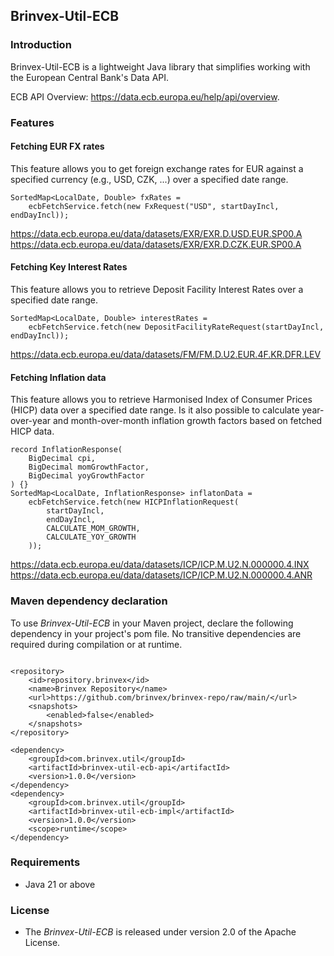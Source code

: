## Brinvex-Util-ECB

### Introduction

Brinvex-Util-ECB is a lightweight Java library that simplifies working with the European Central Bank's Data API.

ECB API Overview: https://data.ecb.europa.eu/help/api/overview.

### Features
#### Fetching EUR FX rates
This feature allows you to get foreign exchange rates for EUR against a specified currency (e.g., USD, CZK, ...) over a specified date range.
````    
SortedMap<LocalDate, Double> fxRates = 
    ecbFetchService.fetch(new FxRequest("USD", startDayIncl, endDayIncl));
````
https://data.ecb.europa.eu/data/datasets/EXR/EXR.D.USD.EUR.SP00.A
https://data.ecb.europa.eu/data/datasets/EXR/EXR.D.CZK.EUR.SP00.A

#### Fetching Key Interest Rates
This feature allows you to retrieve Deposit Facility Interest Rates over a specified date range.
````    
SortedMap<LocalDate, Double> interestRates = 
    ecbFetchService.fetch(new DepositFacilityRateRequest(startDayIncl, endDayIncl));
````
https://data.ecb.europa.eu/data/datasets/FM/FM.D.U2.EUR.4F.KR.DFR.LEV
#### Fetching Inflation data
This feature allows you to retrieve Harmonised Index of Consumer Prices (HICP) data over a specified date range.
Is it also possible to calculate year-over-year and month-over-month inflation growth factors based on fetched HICP data.
````    
record InflationResponse(
    BigDecimal cpi,
    BigDecimal momGrowthFactor,
    BigDecimal yoyGrowthFactor
) {}
SortedMap<LocalDate, InflationResponse> inflatonData = 
    ecbFetchService.fetch(new HICPInflationRequest(
        startDayIncl, 
        endDayIncl, 
        CALCULATE_MOM_GROWTH, 
        CALCULATE_YOY_GROWTH
    ));
````
https://data.ecb.europa.eu/data/datasets/ICP/ICP.M.U2.N.000000.4.INX
https://data.ecb.europa.eu/data/datasets/ICP/ICP.M.U2.N.000000.4.ANR

### Maven dependency declaration
To use _Brinvex-Util-ECB_ in your Maven project, declare the following dependency in your project's pom file. 
No transitive dependencies are required during compilation or at runtime.
````

<repository>
    <id>repository.brinvex</id>
    <name>Brinvex Repository</name>
    <url>https://github.com/brinvex/brinvex-repo/raw/main/</url>
    <snapshots>
        <enabled>false</enabled>
    </snapshots>
</repository>

<dependency>
    <groupId>com.brinvex.util</groupId>
    <artifactId>brinvex-util-ecb-api</artifactId>
    <version>1.0.0</version>
</dependency>
<dependency>
    <groupId>com.brinvex.util</groupId>
    <artifactId>brinvex-util-ecb-impl</artifactId>
    <version>1.0.0</version>
    <scope>runtime</scope>
</dependency>
````

### Requirements
- Java 21 or above

### License
- The _Brinvex-Util-ECB_ is released under version 2.0 of the Apache License.



